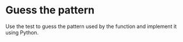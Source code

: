 # Guess the pattern

Use the test to guess the pattern used by the function and implement it using Python.
